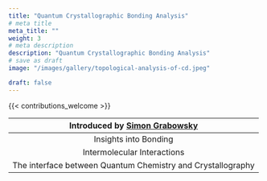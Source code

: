 ```yaml
---
title: "Quantum Crystallographic Bonding Analysis"
# meta title
meta_title: ""
weight: 3
# meta description
description: "Quantum Crystallographic Bonding Analysis"
# save as draft
image: "/images/gallery/topological-analysis-of-cd.jpeg"

draft: false
---
```


{{< contributions_welcome >}}

|Introduced by [Simon Grabowsky](/authors/simon-grabowsky)|
|:-----------:|
|Insights into Bonding|
|Intermolecular Interactions|
|The interface between Quantum Chemistry and Crystallography|
